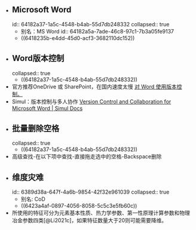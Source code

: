 - ## Microsoft Word
  id:: 64182a37-1a5c-4548-b4ab-55d7db248332
  collapsed:: true
	- 别名：MS Word
	  id:: 64182a5a-7ade-46c8-97c1-7b3a05fe9137
	- ((6418235b-e4dd-45d0-acf3-3682110dc152))
- ## Word版本控制
  collapsed:: true
	- ((64182a37-1a5c-4548-b4ab-55d7db248332))
- 官方推荐OneDrive 或 SharePoint，在国内速度太慢 [对 Word 使用版本控制。](https://support.microsoft.com/zh-cn/office/%E5%AF%B9-word-%E4%BD%BF%E7%94%A8%E7%89%88%E6%9C%AC%E6%8E%A7%E5%88%B6-46b4d23f-b032-4837-94ab-746de8fbe6ec)
- Simul：版本控制与多人协作 [Version Control and Collaboration for Microsoft Word | Simul Docs](https://www.simuldocs.com/)
- ## 批量删除空格
  collapsed:: true
	- ((64182a37-1a5c-4548-b4ab-55d7db248332))
- 高级查找-在以下项中查找-直接拖走选中的空格-Backspace删除
- ## 维度灾难
  id:: 6389d38a-647f-4a6b-9854-42f32e961039
  collapsed:: true
	- 别名: CoD
	- ((6423a4af-0897-4056-8058-5c5c3e5fb60c))
- 所使用的特征可分为元素基本性质、热力学参数、第一性原理计算参数和物理冶金参数四类[@Li2021c]，如果特征数量大于20则可能需要降维。